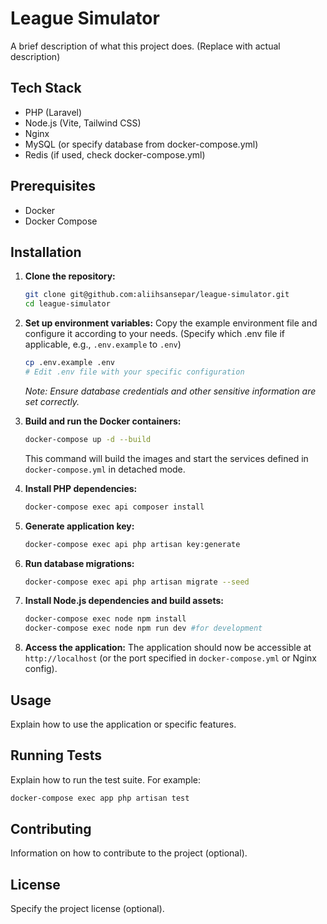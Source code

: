 # League Simulator

A brief description of what this project does. (Replace with actual description)

## Tech Stack

-   PHP (Laravel)
-   Node.js (Vite, Tailwind CSS)
-   Nginx
-   MySQL (or specify database from docker-compose.yml)
-   Redis (if used, check docker-compose.yml)

## Prerequisites

-   Docker
-   Docker Compose

## Installation

1.  **Clone the repository:**

    ```bash
    git clone git@github.com:aliihsansepar/league-simulator.git
    cd league-simulator
    ```

2.  **Set up environment variables:**
    Copy the example environment file and configure it according to your needs. (Specify which .env file if applicable, e.g., `.env.example` to `.env`)

    ```bash
    cp .env.example .env
    # Edit .env file with your specific configuration
    ```

    _Note: Ensure database credentials and other sensitive information are set correctly._

3.  **Build and run the Docker containers:**

    ```bash
    docker-compose up -d --build
    ```

    This command will build the images and start the services defined in `docker-compose.yml` in detached mode.

4.  **Install PHP dependencies:**

    ```bash
    docker-compose exec api composer install
    ```

5.  **Generate application key:**

    ```bash
    docker-compose exec api php artisan key:generate
    ```

6.  **Run database migrations:**

    ```bash
    docker-compose exec api php artisan migrate --seed
    ```

7.  **Install Node.js dependencies and build assets:**

    ```bash
    docker-compose exec node npm install
    docker-compose exec node npm run dev #for development
    ```

8.  **Access the application:**
    The application should now be accessible at `http://localhost` (or the port specified in `docker-compose.yml` or Nginx config).

## Usage

Explain how to use the application or specific features.

## Running Tests

Explain how to run the test suite. For example:

```bash
docker-compose exec app php artisan test
```

## Contributing

Information on how to contribute to the project (optional).

## License

Specify the project license (optional).
